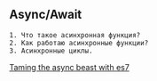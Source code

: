 ## Async/Await
	1. Что такое асинхронная функция?
	2. Как работаю асинхронные функции?
	3. Асинхронные циклы.

[Taming the async beast with es7](https://pouchdb.com/2015/03/05/taming-the-async-beast-with-es7.html)

